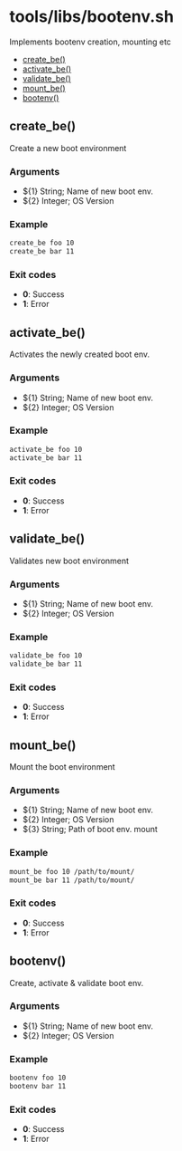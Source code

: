 # tools/libs/bootenv.sh

Implements bootenv creation, mounting etc

* [create_be()](#create_be)
* [activate_be()](#activate_be)
* [validate_be()](#validate_be)
* [mount_be()](#mount_be)
* [bootenv()](#bootenv)


## create_be()

Create a new boot environment

### Arguments

* ${1} String; Name of new boot env.
* ${2} Integer; OS Version

### Example

```bash
create_be foo 10
create_be bar 11
```

### Exit codes

* **0**: Success
* **1**: Error

## activate_be()

Activates the newly created boot env.

### Arguments

* ${1} String; Name of new boot env.
* ${2} Integer; OS Version

### Example

```bash
activate_be foo 10
activate_be bar 11
```

### Exit codes

* **0**: Success
* **1**: Error

## validate_be()

Validates new boot environment

### Arguments

* ${1} String; Name of new boot env.
* ${2} Integer; OS Version

### Example

```bash
validate_be foo 10
validate_be bar 11
```

### Exit codes

* **0**: Success
* **1**: Error

## mount_be()

Mount the boot environment

### Arguments

* ${1} String; Name of new boot env.
* ${2} Integer; OS Version
* ${3} String; Path of boot env. mount

### Example

```bash
mount_be foo 10 /path/to/mount/
mount_be bar 11 /path/to/mount/
```

### Exit codes

* **0**: Success
* **1**: Error

## bootenv()

Create, activate & validate boot env.

### Arguments

* ${1} String; Name of new boot env.
* ${2} Integer; OS Version

### Example

```bash
bootenv foo 10
bootenv bar 11
```

### Exit codes

* **0**: Success
* **1**: Error


